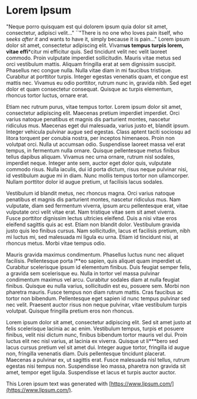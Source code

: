 # Lorem Ipsum

"Neque porro quisquam est qui dolorem ipsum quia dolor sit amet, consectetur, adipisci velit..."
``"There is no one who loves pain itself, who se*eks after it* and wants to have it, simply because it is pain..."
Lorem ipsum dolor sit amet, consectetur adipiscing elit. Vivam**us tempus turpis lorem, vitae effi***citur mi efficitur quis. Sed tincidunt velit nec velit laoreet commodo. Proin vulputate imperdiet sollicitudin. Mauris vitae metus sed orci vestibulum mattis. Aliquam fringilla erat at sem dignissim suscipit. Phasellus nec congue nulla. Nulla vitae diam in mi faucibus tristique. Curabitur at porttitor turpis. Integer egestas venenatis quam, et congue est mattis nec. Vivamus eu odio porttitor, rutrum nunc in, gravida nibh. Sed eget dolor et quam consectetur consequat. Quisque ac turpis elementum, rhoncus tortor luctus, ornare erat.

Etiam nec rutrum purus, vitae tempus tortor. Lorem ipsum dolor sit amet, consectetur adipiscing elit. Maecenas pretium imperdiet imperdiet. Orci varius natoque penatibus et magnis dis parturient montes, nascetur ridiculus mus. Maecenas eget dui malesuada, varius justo et, blandit ipsum. Integer vehicula pulvinar augue sed egestas. Class aptent taciti sociosqu ad litora torquent per conubia nostra, per inceptos himenaeos. Proin non volutpat orci. Nulla ut accumsan odio. Suspendisse laoreet massa vel erat tempus, in fermentum nulla ornare. Quisque pellentesque metus finibus tellus dapibus aliquam. Vivamus nec urna ornare, rutrum nisl sodales, imperdiet neque. Integer ante sem, auctor eget dolor quis, vulputate commodo risus. Nulla iaculis, dui id porta dictum, risus neque pulvinar nisi, id vestibulum augue mi in diam. Nunc mollis tempus tortor non ullamcorper. Nullam porttitor dolor id augue pretium, ut facilisis lacus sodales.

Vestibulum id blandit metus, nec rhoncus magna. Orci varius natoque penatibus et magnis dis parturient montes, nascetur ridiculus mus. Nam vulputate, diam sed fermentum viverra, ipsum arcu pellentesque erat, vitae vulputate orci velit vitae erat. Nam tristique vitae sem sit amet viverra. Fusce porttitor dignissim lectus ultricies eleifend. Duis a nisi vitae eros eleifend sagittis quis ac est. Etiam non blandit dolor. Vestibulum gravida justo quis leo finibus cursus. Nam sollicitudin, lacus et facilisis pretium, nibh mi luctus mi, sed malesuada mi ligula eu urna. Etiam id tincidunt nisi, at rhoncus metus. Morbi vitae tempus odio.

Mauris gravida maximus condimentum. Phasellus luctus nunc nec aliquet facilisis. Pellentesque porta l**eo sapien, quis aliquet quam imperdiet ut. Curabitur scelerisque ipsum id elementum finibus. Duis feugiat semper felis, a gravida sem scelerisque eu. Nulla in tortor vel massa pulvinar condimentum maximus vel arcu. Curabitur sodales diam at nulla feugiat finibus. Quisque eu nulla varius, sollicitudin est eu, posuere sem. Morbi non pharetra mauris. Fusce tempus non diam rutrum mattis. Cras faucibus ac tortor non bibendum. Pellentesque eget sapien id nunc tempus pulvinar sed nec velit. Praesent auctor risus non neque pulvinar, vitae vestibulum turpis volutpat. Quisque fringilla pretium eros non rhoncus.

Lorem ipsum dolor sit amet, consectetur adipiscing elit. Sed sit amet justo at felis scelerisque lacinia ac ac enim. Vestibulum tempus, turpis et posuere finibus, velit nisi dictum nunc, finibus bibendum tortor mauris vel dui. Proin luctus elit nec nisl varius, at lacinia ex viverra. Quisque ut li***bero sed lacus cursus pretium vel sit amet dui. Integer augue tortor, fringilla id augue non, fringilla venenatis diam. Duis pellentesque tincidunt placerat. Maecenas a pulvinar ex, ut sagittis erat. Fusce malesuada nisl tellus, rutrum egestas nisi tempus non. Suspendisse leo massa, pharetra non gravida sit amet, tempor eget ligula. Suspendisse et lacus et turpis auctor auctor.

This Loren ipsum text was generated with [https://www.lipsum.com/](https://www.lipsum.com/).